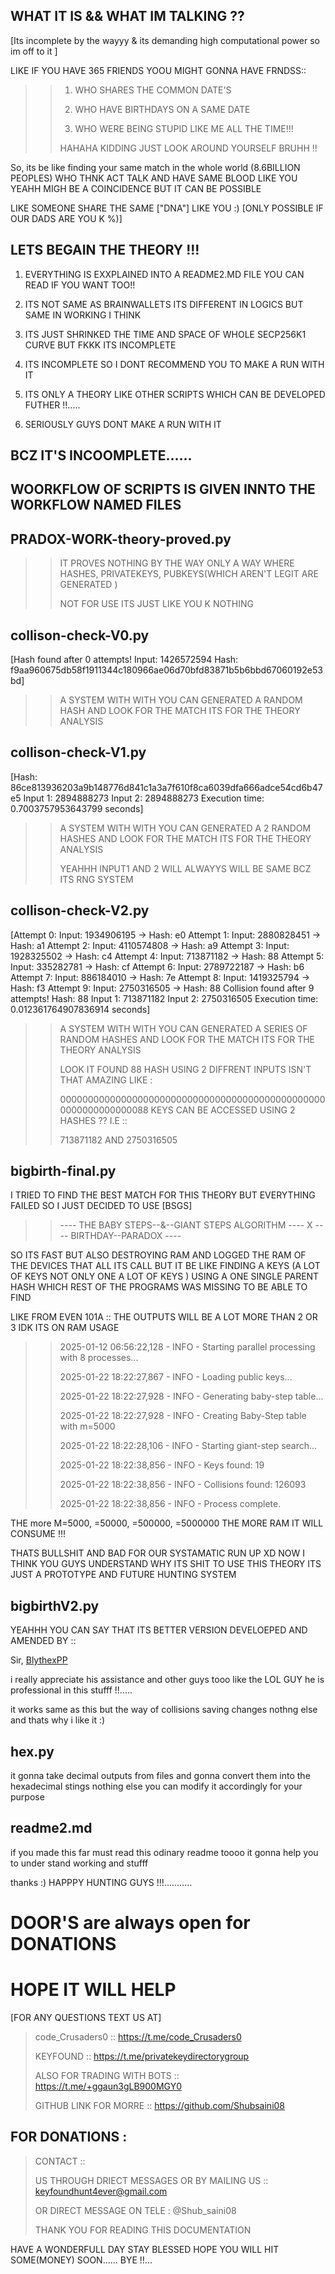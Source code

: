 ## WHAT IT IS && WHAT IM TALKING ??

[Its incomplete by the wayyy & its demanding high computational power so im off to it ]

LIKE IF YOU HAVE 365 FRIENDS YOOU MIGHT GONNA HAVE FRNDSS::

>> 1. WHO SHARES THE COMMON DATE'S
>>  
>> 2. WHO HAVE BIRTHDAYS ON A SAME DATE
>>
>> 3. WHO WERE BEING STUPID LIKE ME ALL THE TIME!!!
>> 
>> HAHAHA KIDDING JUST LOOK AROUND YOURSELF BRUHH !!

So, its be like finding your same match in the whole world (8.6BILLION PEOPLES) WHO THNK ACT TALK AND HAVE SAME BLOOD LIKE YOU YEAHH MIGH BE A COINCIDENCE BUT IT CAN BE POSSIBLE

LIKE SOMEONE SHARE THE SAME ["DNA"] LIKE YOU :) [ONLY POSSIBLE IF OUR DADS ARE YOU K %)]

##  LETS BEGAIN THE THEORY !!!

1. EVERYTHING IS EXXPLAINED INTO A README2.MD FILE YOU CAN READ IF YOU WANT TOO!!

2. ITS NOT SAME AS BRAINWALLETS ITS DIFFERENT IN LOGICS BUT SAME IN WORKING I THINK

3. ITS JUST SHRINKED THE TIME AND SPACE OF WHOLE SECP256K1 CURVE BUT FKKK ITS INCOMPLETE 

4. ITS INCOMPLETE SO I DONT RECOMMEND YOU TO MAKE A RUN WITH IT

5. ITS ONLY A THEORY LIKE OTHER SCRIPTS WHICH CAN BE DEVELOPED FUTHER !!.....

6. SERIOUSLY  GUYS DONT MAKE A RUN WITH IT

## BCZ IT'S INCOOMPLETE......

## WOORKFLOW OF SCRIPTS IS GIVEN INNTO THE WORKFLOW NAMED FILES 

## PRADOX-WORK-theory-proved.py 

>>  IT PROVES NOTHING BY THE WAY ONLY A WAY WHERE HASHES, PRIVATEKEYS, PUBKEYS(WHICH AREN'T LEGIT ARE GENERATED )
>>
>> NOT FOR USE ITS JUST LIKE YOU K NOTHING
>>

## collison-check-V0.py

[Hash found after 0 attempts!
Input: 1426572594
Hash: f9aa960675db58f1911344c180966ae06d70bfd83871b5b6bbd67060192e53bd]

>> A SYSTEM WITH WITH YOU CAN GENERATED A RANDOM HASH AND LOOK FOR THE MATCH ITS FOR THE THEORY ANALYSIS
>>

## collison-check-V1.py

[Hash: 86ce813936203a9b148776d841c1a3a7f610f8ca6039dfa666adce54cd6b47e5
Input 1: 2894888273
Input 2: 2894888273
Execution time: 0.7003757953643799 seconds]

>> A SYSTEM WITH WITH YOU CAN GENERATED A 2 RANDOM HASHES AND LOOK FOR THE MATCH ITS FOR THE THEORY ANALYSIS
>>
>> YEAHHH INPUT1 AND 2 WILL ALWAYYS WILL BE SAME BCZ ITS RNG SYSTEM 
>>

## collison-check-V2.py

[Attempt 0: Input: 1934906195 -> Hash: e0
Attempt 1: Input: 2880828451 -> Hash: a1
Attempt 2: Input: 4110574808 -> Hash: a9
Attempt 3: Input: 1928325502 -> Hash: c4
Attempt 4: Input: 713871182 -> Hash: 88
Attempt 5: Input: 335282781 -> Hash: cf
Attempt 6: Input: 2789722187 -> Hash: b6
Attempt 7: Input: 886184010 -> Hash: 7e
Attempt 8: Input: 1419325794 -> Hash: f3
Attempt 9: Input: 2750316505 -> Hash: 88
Collision found after 9 attempts!
Hash: 88
Input 1: 713871182
Input 2: 2750316505
Execution time: 0.012361764907836914 seconds]

>> A SYSTEM WITH WITH YOU CAN GENERATED A SERIES OF  RANDOM HASHES  AND LOOK FOR THE MATCH ITS FOR THE THEORY ANALYSIS
>>
>> LOOK IT FOUND 88 HASH USING 2 DIFFRENT INPUTS ISN'T THAT AMAZING LIKE :
>>
>> 0000000000000000000000000000000000000000000000000000000000000088 KEYS CAN BE ACCESSED USING 2 HASHES ?? I.E ::
>>
>>  713871182 AND  2750316505
>>

## bigbirth-final.py  

I TRIED TO FIND THE BEST MATCH FOR THIS THEORY BUT EVERYTHING FAILED SO I JUST DECIDED TO USE  [BSGS]

>>
>> ---- THE BABY STEPS--&--GIANT STEPS ALGORITHM ---- X ---- BIRTHDAY--PARADOX ----
>> 

SO ITS FAST BUT ALSO DESTROYING RAM AND LOGGED THE RAM OF THE DEVICES THAT ALL ITS CALL BUT IT BE LIKE FINDING A KEYS (A LOT OF KEYS NOT ONLY ONE A LOT OF KEYS ) USING A ONE SINGLE PARENT HASH WHICH REST OF THE PROGRAMS WAS MISSING TO BE ABLE TO FIND 

LIKE FROM EVEN 101A :: THE OUTPUTS WILL BE A LOT MORE THAN 2 OR 3 IDK ITS ON RAM USAGE 

>>
>>  2025-01-12 06:56:22,128 - INFO - Starting parallel processing with 8 processes...
>> 
>>  2025-01-22 18:22:27,867 - INFO - Loading public keys...
>> 
>>  2025-01-22 18:22:27,928 - INFO - Generating baby-step table...
>> 
>>  2025-01-22 18:22:27,928 - INFO - Creating Baby-Step table with m=5000
>> 
>>  2025-01-22 18:22:28,106 - INFO - Starting giant-step search...
>> 
>>  2025-01-22 18:22:38,856 - INFO - Keys found: 19
>> 
>>  2025-01-22 18:22:38,856 - INFO - Collisions found: 126093
>> 
>>  2025-01-22 18:22:38,856 - INFO - Process complete.
>> 

THE more M=5000, =50000, =500000, =5000000 THE MORE RAM  IT WILL CONSUME !!!

THATS BULLSHIT AND BAD FOR OUR SYSTAMATIC RUN UP XD NOW I THINK YOU GUYS UNDERSTAND WHY ITS SHIT TO USE THIS THEORY ITS JUST A PROTOTYPE AND FUTURE HUNTING SYSTEM 

## bigbirthV2.py

YEAHHH YOU CAN SAY THAT ITS BETTER VERSION DEVELOEPED AND AMENDED BY ::

Sir, [BlythexPP](https://github.com/BlythexPP)

i really appreciate his assistance and other guys tooo like the LOL GUY  he is professional in this stufff !!.....

it works same as this but the way of collisions saving  changes nothng else and thats why i like it :) 

## hex.py 

it gonna take decimal outputs from files and gonna convert them into the hexadecimal stings nothing else you can modify it accordingly for your purpose 

## readme2.md

if you made this far must read this odinary readme toooo it gonna help you to under stand working and stufff

thanks :)
HAPPPY HUNTING GUYS !!!...........




# DOOR'S are always open for DONATIONS 
 
# HOPE IT WILL HELP
[FOR ANY QUESTIONS TEXT US AT]

> code_Crusaders0 :: https://t.me/code_Crusaders0
> 
> KEYFOUND ::  https://t.me/privatekeydirectorygroup
> 
> ALSO FOR TRADING WITH BOTS :: https://t.me/+ggaun3gLB900MGY0
> 
> GITHUB LINK FOR MORRE :: https://github.com/Shubsaini08
> 

## FOR DONATIONS : 
> 
> CONTACT :: 
>
> US THROUGH DRIECT MESSAGES OR BY MAILING US ::   keyfoundhunt4ever@gmail.com
> 
> OR DIRECT MESSAGE ON TELE : @Shub_saini08
>
> THANK YOU FOR READING THIS DOCUMENTATION
> 

HAVE A WONDERFULL DAY STAY BLESSED HOPE YOU WILL HIT SOME(MONEY) SOON......
BYE !!...

